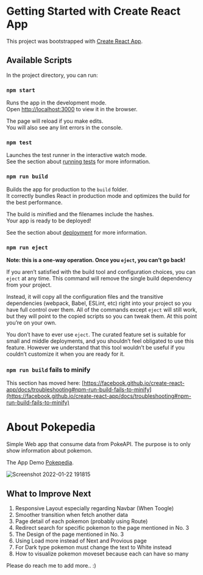 # Getting Started with Create React App

This project was bootstrapped with [Create React App](https://github.com/facebook/create-react-app).

## Available Scripts

In the project directory, you can run:

### `npm start`

Runs the app in the development mode.\
Open [http://localhost:3000](http://localhost:3000) to view it in the browser.

The page will reload if you make edits.\
You will also see any lint errors in the console.

### `npm test`

Launches the test runner in the interactive watch mode.\
See the section about [running tests](https://facebook.github.io/create-react-app/docs/running-tests) for more information.

### `npm run build`

Builds the app for production to the `build` folder.\
It correctly bundles React in production mode and optimizes the build for the best performance.

The build is minified and the filenames include the hashes.\
Your app is ready to be deployed!

See the section about [deployment](https://facebook.github.io/create-react-app/docs/deployment) for more information.

### `npm run eject`

**Note: this is a one-way operation. Once you `eject`, you can’t go back!**

If you aren’t satisfied with the build tool and configuration choices, you can `eject` at any time. This command will remove the single build dependency from your project.

Instead, it will copy all the configuration files and the transitive dependencies (webpack, Babel, ESLint, etc) right into your project so you have full control over them. All of the commands except `eject` will still work, but they will point to the copied scripts so you can tweak them. At this point you’re on your own.

You don’t have to ever use `eject`. The curated feature set is suitable for small and middle deployments, and you shouldn’t feel obligated to use this feature. However we understand that this tool wouldn’t be useful if you couldn’t customize it when you are ready for it.

### `npm run build` fails to minify

This section has moved here: [https://facebook.github.io/create-react-app/docs/troubleshooting#npm-run-build-fails-to-minify](https://facebook.github.io/create-react-app/docs/troubleshooting#npm-run-build-fails-to-minify)


# About Pokepedia

Simple Web app that consume data from PokeAPI. The purpose is to only show information about pokemon.

The App Demo [Pokepedia](http://aufaraditya.github.io/pokepedia).

![Screenshot 2022-01-22 191815](https://user-images.githubusercontent.com/5984684/151357045-75959037-ab65-4502-8ba9-08401ea26062.png)

## What to Improve Next

1. Responsive Layout especially regarding Navbar (When Toogle)
2. Smoother transition when fetch another data
3. Page detail of each pokemon (probably using Route)
4. Redirect search for specific pokemon to the page mentioned in No. 3
5. The Design of the page mentioned in No. 3
6. Using Load more instead of Next and Provious page
7. For Dark type pokemon must change the text to White instead
8. How to visualize pokemon moveset because each can have so many

Please do reach me to add more.. :)







